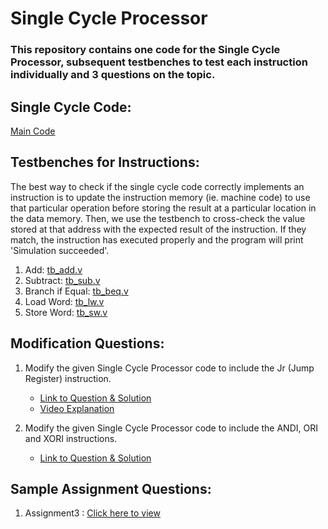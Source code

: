 # Single Cycle Processor

### This repository contains one code for the Single Cycle Processor, subsequent testbenches to test each instruction individually and 3 questions on the topic.


## Single Cycle Code: 
[Main Code](Sample%20Codes/SingleCycleV1.v)

## Testbenches for Instructions: 
The best way to check if the single cycle code correctly implements an instruction is to update the instruction memory (ie. machine code) to use that particular operation before storing the result at a particular location in the data memory. Then, we use the testbench to cross-check the value stored at that address with the expected result of the instruction. If they match, the instruction has executed properly and the program will print 'Simulation succeeded'.


1. Add: [tb_add.v](Sample%20Codes/tb_add.v)
2. Subtract: [tb_sub.v](Sample%20Codes/tb_sub.v)
3. Branch if Equal: [tb_beq.v](Sample%20Codes/tb_beq.v)
4. Load Word: [tb_lw.v](Sample%20Codes/tb_lw.v)
5. Store Word: [tb_sw.v](Sample%20Codes/tb_sw.v)

## Modification Questions:
1. Modify the given Single Cycle Processor code to include the Jr (Jump Register) instruction.
   
   - [Link to Question & Solution](Modification/jr/README.md)
   - [Video Explanation](https://www.youtube.com/watch?v=YdMKU0FelT4&list=PLJGMNIXnU1SLUNfqTxjIEp-oW4wWtr5Mc&index=10)
     
2. Modify the given Single Cycle Processor code to include the ANDI, ORI and XORI instructions.
   - [Link to Question & Solution](Modification/andi,ori,xori/README.md)

## Sample Assignment Questions:
1. Assignment3 : [Click here to view](Assignment3/Questions.md)
